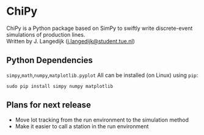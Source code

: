# ChiPy
ChiPy is a Python package based on SimPy to swiftly write discrete-event simulations of production lines.  
Written by J. Langedijk (j.langedijk@student.tue.nl) 
## Python Dependencies
`simpy`,`math`,`numpy`,`matplotlib.pyplot`
All can be installed (on Linux) using `pip`:
```
sudo pip install simpy numpy matplotlib
```
## Plans for next release
* Move lot tracking from the run environment to the simulation method
* Make it easier to call a station in the run environment
